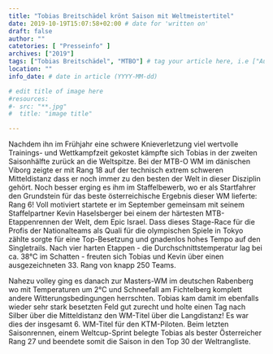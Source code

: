 ```yaml
---
title: "Tobias Breitschädel krönt Saison mit Weltmeistertitel"
date: 2019-10-19T15:07:58+02:00 # date for 'written on'
draft: false
author: ""
catetories: [ "Presseinfo" ]
archives: ["2019"]
tags: ["Tobias Breitschädel", "MTBO"] # tag your article here, i.e ["Austria Cup", "Robert Merl"]
location: ""
info_date: # date in article (YYYY-MM-dd)

# edit title of image here
#resources:
#- src: "**.jpg"
#  title: "image title"

---
```


<!--more-->

Nachdem ihn im Frühjahr eine schwere Knieverletzung viel wertvolle Trainings- und Wettkampfzeit gekostet kämpfte sich Tobias in der zweiten Saisonhälfte zurück an die Weltspitze. Bei der MTB-O WM im dänischen Viborg zeigte er mit Rang 18 auf der technisch extrem schweren Mitteldistanz dass er noch immer zu den besten der Welt in dieser Disziplin gehört. Noch besser erging es ihm im Staffelbewerb, wo er als Startfahrer den Grundstein für das beste österreichische Ergebnis dieser WM lieferte: Rang 6!
Voll motiviert startete er im September gemeinsam mit seinem Staffelpartner Kevin Haselsberger bei einem der härtesten MTB-Etappenrennen der Welt, dem Epic Israel. Dass dieses Stage-Race für die Profis der Nationalteams als Quali für die olympischen Spiele in Tokyo zählte sorgte für eine Top-Besetzung und gnadenlos hohes Tempo auf den Singletrails. Nach vier harten Etappen - die Durchschnittstemperatur lag bei ca. 38°C im Schatten - freuten sich Tobias und Kevin über einen ausgezeichneten 33. Rang von knapp 250 Teams.

Nahezu volley ging es danach zur Masters-WM im deutschen Rabenberg wo mit Temperaturen um 2°C und Schneefall am Fichtelberg komplett andere Witterungsbedingungen herrschten. Tobias kam damit im ebenfalls wieder sehr stark besetzten Feld gut zurecht und holte einen Tag nach Silber über die Mitteldistanz den WM-Titel über die Langdistanz! Es war dies der insgesamt 6. WM-Titel für den KTM-Piloten. Beim letzten Saisonrennen, einem Weltcup-Sprint belegte Tobias als bester Österreicher Rang 27 und beendete somit die Saison in den Top 30 der Weltrangliste.
